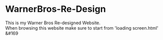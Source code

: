 # WarnerBros-Re-Design
This is my Warner Bros Re-designed Website.<br>
When browsing this website make sure to start from 'loading screen.html'<br>
<span>&#169<span>
